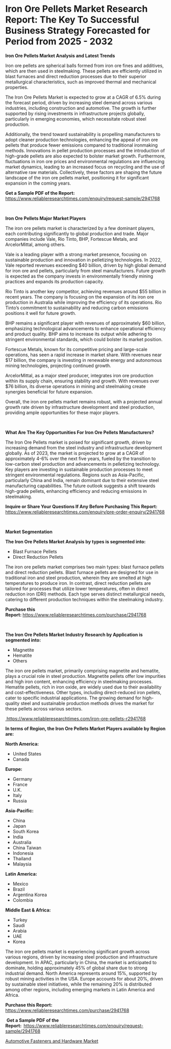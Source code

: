 <p><h1>Iron Ore Pellets Market Research Report: The Key To Successful Business Strategy Forecasted for Period from 2025 - 2032</h1></p><p><strong>Iron Ore Pellets Market Analysis and Latest Trends</strong></p>
<p><p>Iron ore pellets are spherical balls formed from iron ore fines and additives, which are then used in steelmaking. These pellets are efficiently utilized in blast furnaces and direct reduction processes due to their superior metallurgical characteristics, such as improved thermal and mechanical properties.</p><p>The Iron Ore Pellets Market is expected to grow at a CAGR of 6.5% during the forecast period, driven by increasing steel demand across various industries, including construction and automotive. The growth is further supported by rising investments in infrastructure projects globally, particularly in emerging economies, which necessitate robust steel production. </p><p>Additionally, the trend toward sustainability is propelling manufacturers to adopt cleaner production technologies, enhancing the appeal of iron ore pellets that produce fewer emissions compared to traditional ironmaking methods. Innovations in pellet production processes and the introduction of high-grade pellets are also expected to bolster market growth. Furthermore, fluctuations in iron ore prices and environmental regulations are influencing market dynamics, leading to an increased focus on recycling and the use of alternative raw materials. Collectively, these factors are shaping the future landscape of the iron ore pellets market, positioning it for significant expansion in the coming years.</p></p>
<p><strong>Get a Sample PDF of the Report:&nbsp;</strong> <a href="https://www.reliableresearchtimes.com/enquiry/request-sample/2941768?utm_campaign=3211&utm_medium=2&utm_source=Github&utm_content=ia&utm_term=15032025&utm_id=iron-ore-pellets">https://www.reliableresearchtimes.com/enquiry/request-sample/2941768</a></p>
<p>&nbsp;</p>
<p><strong>Iron Ore Pellets Major Market Players</strong></p>
<p><p>The iron ore pellets market is characterized by a few dominant players, each contributing significantly to global production and trade. Major companies include Vale, Rio Tinto, BHP, Fortescue Metals, and ArcelorMittal, among others.</p><p>Vale is a leading player with a strong market presence, focusing on sustainable production and innovation in pelletizing technologies. In 2022, Vale reported revenues exceeding $40 billion, driven by high global demand for iron ore and pellets, particularly from steel manufacturers. Future growth is expected as the company invests in environmentally friendly mining practices and expands its production capacity.</p><p>Rio Tinto is another key competitor, achieving revenues around $55 billion in recent years. The company is focusing on the expansion of its iron ore production in Australia while improving the efficiency of its operations. Rio Tinto’s commitment to sustainability and reducing carbon emissions positions it well for future growth.</p><p>BHP remains a significant player with revenues of approximately $60 billion, emphasizing technological advancements to enhance operational efficiency and product quality. BHP aims to increase its output while adhering to stringent environmental standards, which could bolster its market position.</p><p>Fortescue Metals, known for its competitive pricing and large-scale operations, has seen a rapid increase in market share. With revenues near $17 billion, the company is investing in renewable energy and autonomous mining technologies, projecting continued growth.</p><p>ArcelorMittal, as a major steel producer, integrates iron ore production within its supply chain, ensuring stability and growth. With revenues over $76 billion, its diverse operations in mining and steelmaking create synergies beneficial for future expansion.</p><p>Overall, the iron ore pellets market remains robust, with a projected annual growth rate driven by infrastructure development and steel production, providing ample opportunities for these major players.</p></p>
<p>&nbsp;</p>
<p><strong>What Are The Key Opportunities For Iron Ore Pellets Manufacturers?</strong></p>
<p><p>The Iron Ore Pellets market is poised for significant growth, driven by increasing demand from the steel industry and infrastructure development globally. As of 2023, the market is projected to grow at a CAGR of approximately 4-6% over the next five years, fueled by the transition to low-carbon steel production and advancements in pelletizing technology. Key players are investing in sustainable production processes to meet stringent environmental regulations. Regions such as Asia-Pacific, particularly China and India, remain dominant due to their extensive steel manufacturing capabilities. The future outlook suggests a shift towards high-grade pellets, enhancing efficiency and reducing emissions in steelmaking.</p></p>
<p><strong>Inquire or Share Your Questions If Any Before Purchasing This Report:</strong> <a href="https://www.reliableresearchtimes.com/enquiry/pre-order-enquiry/2941768?utm_campaign=3211&utm_medium=2&utm_source=Github&utm_content=ia&utm_term=15032025&utm_id=iron-ore-pellets">https://www.reliableresearchtimes.com/enquiry/pre-order-enquiry/2941768</a></p>
<p>&nbsp;</p>
<p><strong>Market Segmentation</strong></p>
<p><strong>The Iron Ore Pellets Market Analysis by types is segmented into:</strong></p>
<p><ul><li>Blast Furnace Pellets</li><li>Direct Reduction Pellets</li></ul></p>
<p><p>The iron ore pellets market comprises two main types: blast furnace pellets and direct reduction pellets. Blast furnace pellets are designed for use in traditional iron and steel production, wherein they are smelted at high temperatures to produce iron. In contrast, direct reduction pellets are tailored for processes that utilize lower temperatures, often in direct reduction iron (DRI) methods. Each type serves distinct metallurgical needs, catering to different production techniques within the steelmaking industry.</p></p>
<p><strong>Purchase this Report:&nbsp;</strong><a href="https://www.reliableresearchtimes.com/purchase/2941768?utm_campaign=3211&utm_medium=2&utm_source=Github&utm_content=ia&utm_term=15032025&utm_id=iron-ore-pellets">https://www.reliableresearchtimes.com/purchase/2941768</a></p>
<p>&nbsp;</p>
<p><strong>The Iron Ore Pellets Market Industry Research by Application is segmented into:</strong></p>
<p><ul><li>Magnetite</li><li>Hematite</li><li>Others</li></ul></p>
<p><p>The iron ore pellets market, primarily comprising magnetite and hematite, plays a crucial role in steel production. Magnetite pellets offer low impurities and high iron content, enhancing efficiency in steelmaking processes. Hematite pellets, rich in iron oxide, are widely used due to their availability and cost-effectiveness. Other types, including direct-reduced iron pellets, cater to specific industrial applications. The growing demand for high-quality steel and sustainable production methods drives the market for these pellets across various sectors.</p></p>
<p><a href="https://www.reliableresearchtimes.com/iron-ore-pellets-r2941768?utm_campaign=3211&utm_medium=2&utm_source=Github&utm_content=ia&utm_term=15032025&utm_id=iron-ore-pellets">&nbsp;https://www.reliableresearchtimes.com/iron-ore-pellets-r2941768</a></p>
<p><strong>In terms of Region, the Iron Ore Pellets Market Players available by Region are:</strong></p>
<p>
    <p> <strong> North America: </strong>
        <ul>
            <li>United States</li>
            <li>Canada</li>
        </ul>
        </p> 
    <p> <strong> Europe: </strong>
        <ul>
            <li>Germany</li>
            <li>France</li>
            <li>U.K.</li>
            <li>Italy</li>
            <li>Russia</li>
        </ul>
        </p> 
    <p> <strong> Asia-Pacific: </strong>
        <ul>
            <li>China</li>
            <li>Japan</li>
            <li>South Korea</li>
            <li>India</li>
            <li>Australia</li>
            <li>China Taiwan</li>
            <li>Indonesia</li>
            <li>Thailand</li>
            <li>Malaysia</li>
        </ul>
        </p> 
    <p> <strong> Latin America: </strong>
        <ul>
            <li>Mexico</li>
            <li>Brazil</li>
            <li>Argentina Korea</li>
            <li>Colombia</li>
        </ul>
        </p> 
    <p> <strong> Middle East & Africa: </strong>
        <ul>
            <li>Turkey</li>
            <li>Saudi</li>
            <li>Arabia</li>
            <li>UAE</li>
            <li>Korea</li>
        </ul>
    </p>
    </p>
<p><p>The iron ore pellets market is experiencing significant growth across various regions, driven by increasing steel production and infrastructure development. In APAC, particularly in China, the market is anticipated to dominate, holding approximately 45% of global share due to strong industrial demand. North America represents around 15%, supported by robust mining activities in the USA. Europe accounts for about 20%, driven by sustainable steel initiatives, while the remaining 20% is distributed among other regions, including emerging markets in Latin America and Africa.</p></p>
<p><strong>Purchase this Report: </strong><a href="https://www.reliableresearchtimes.com/purchase/2941768?utm_campaign=3211&utm_medium=2&utm_source=Github&utm_content=ia&utm_term=15032025&utm_id=iron-ore-pellets">https://www.reliableresearchtimes.com/purchase/2941768</a></p>
<p>&nbsp;<strong>Get a Sample PDF of the Report:&nbsp;&nbsp;</strong><a href="https://www.reliableresearchtimes.com/enquiry/request-sample/2941768?utm_campaign=3211&utm_medium=2&utm_source=Github&utm_content=ia&utm_term=15032025&utm_id=iron-ore-pellets">https://www.reliableresearchtimes.com/enquiry/request-sample/2941768</a></p>
<p><strong></strong></p>
<p><p><a href="https://github.com/osamhcombre/Market-Research-Report-List-1/blob/main/automotive-fasteners-and-hardware-market.md?utm_campaign=3211&utm_medium=2&utm_source=Github&utm_content=ia&utm_term=15032025&utm_id=iron-ore-pellets">Automotive Fasteners and Hardware Market</a></p></p>